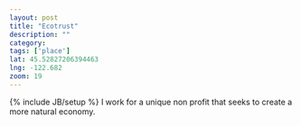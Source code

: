 ```yaml
---
layout: post
title: "Ecotrust"
description: ""
category: 
tags: ['place']
lat: 45.52827206394463
lng: -122.682
zoom: 19
---
```

{% include JB/setup %}
I work for a unique non profit that seeks to create a more natural economy.